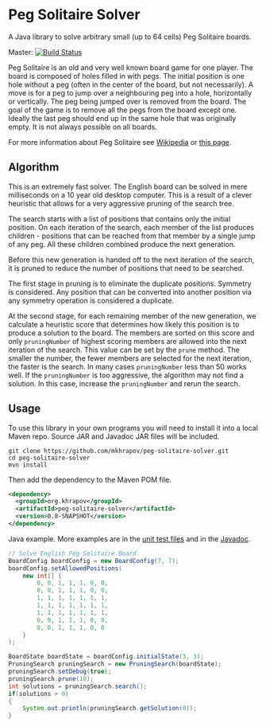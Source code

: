 # Peg Solitaire Solver

A Java library to solve arbitrary small (up to 64 cells) Peg Solitaire boards.

Master: [![Build Status](https://travis-ci.org/mkhrapov/peg-solitaire-solver.svg?branch=master)](https://travis-ci.org/mkhrapov/peg-solitaire-solver)

Peg Solitaire is an old and very well known board game for one player.
The board is composed of holes filled in with pegs. The initial position
is one hole without a peg (often in the center of the board, but not necessarily).
A move is for a peg to jump over a neighbouring peg into a hole, horizontally or vertically.
The peg being jumped over is removed from the board. The goal of the game is to remove all
the pegs from the board except one. Ideally the last peg should end up in the same hole
that was originally empty. It is not always possible on all boards.

For more information about Peg Solitaire see [Wikipedia](https://en.wikipedia.org/wiki/Peg_solitaire)
or [this page](http://www.gibell.net/pegsolitaire/).

## Algorithm

This is an extremely fast solver. The English board can be solved in mere milliseconds on a
10 year old desktop computer. This is a result of a clever heuristic that allows for a very
aggressive pruning of the search tree.

The search starts with a list of positions that contains only the initial position. On each
iteration of the search, each member of the list produces children - positions that can be
reached from that member by a single jump of any peg. All these children combined produce
the next generation.

Before this new generation is handed off to the next iteration of the search, it is pruned
to reduce the number of positions that need to be searched.

The first stage in pruning is to eliminate the duplicate positions. Symmetry is considered. Any
position that can be converted into another position via any symmetry operation is considered
a duplicate.

At the second stage, for each remaining member of the new generation, we calculate a heuristic
score that determines how likely this position is to produce a solution to the board. The
members are sorted on this score and only `pruningNumber` of highest scoring members are
allowed into the next iteration of the search. This value can be set by the `prune` method. The
smaller the number, the fewer members are selected for the next iteration, the faster is the
search. In many cases `pruningNumber` less than 50 works well. If the `pruningNumber` is too
aggressive, the algorithm may not find a solution. In this case, increase the `pruningNumber`
and rerun the search.

## Usage

To use this library in your own programs you will need to install it into a local Maven repo.
Source JAR and Javadoc JAR files will be included.

```
git clone https://github.com/mkhrapov/peg-solitaire-solver.git
cd peg-solitaire-solver
mvn install
```

Then add the dependency to the Maven POM file.

```xml
<dependency>
  <groupId>org.khrapov</groupId>
  <artifactId>peg-solitaire-solver</artifactId>
  <version>0.8-SNAPSHOT</version>
</dependency>
```

Java example. More examples are in the 
[unit test files](https://github.com/mkhrapov/peg-solitaire-solver/blob/master/src/test/java/org/khrapov/pegsoltest/PruningSearchTest.java)
and in the [Javadoc](https://www.khrapov.org/javadoc/peg-solitaire-solver/index.html).

```java
// Solve English Peg Solitaire Board
BoardConfig boardConfig = new BoardConfig(7, 7);
boardConfig.setAllowedPositions(
    new int[] {
        0, 0, 1, 1, 1, 0, 0,
        0, 0, 1, 1, 1, 0, 0,
        1, 1, 1, 1, 1, 1, 1,
        1, 1, 1, 1, 1, 1, 1,
        1, 1, 1, 1, 1, 1, 1,
        0, 0, 1, 1, 1, 0, 0,
        0, 0, 1, 1, 1, 0, 0
    }
);

BoardState boardState = boardConfig.initialState(3, 3);
PruningSearch pruningSearch = new PruningSearch(boardState);
pruningSearch.setDebug(true);
pruningSearch.prune(10);
int solutions = pruningSearch.search();
if(solutions > 0)
{
    System.out.println(pruningSearch.getSolution(0));
}
```
